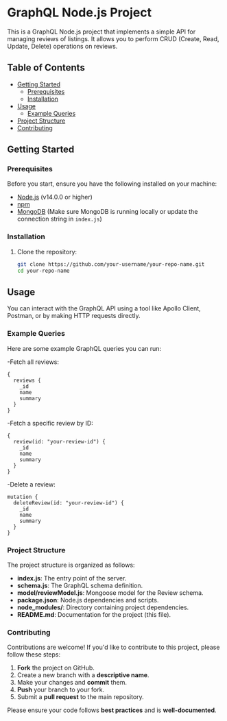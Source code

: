 # GraphQL Node.js Project

This is a GraphQL Node.js project that implements a simple API for managing reviews of listings. It allows you to perform CRUD (Create, Read, Update, Delete) operations on reviews.

## Table of Contents

- [Getting Started](#getting-started)
  - [Prerequisites](#prerequisites)
  - [Installation](#installation)
- [Usage](#usage)
  - [Example Queries](#example-queries)
- [Project Structure](#project-structure)
- [Contributing](#contributing)

## Getting Started

### Prerequisites

Before you start, ensure you have the following installed on your machine:

- [Node.js](https://nodejs.org/) (v14.0.0 or higher)
- [npm](https://www.npmjs.com/)
- [MongoDB](https://www.mongodb.com/) (Make sure MongoDB is running locally or update the connection string in `index.js`)

### Installation

1. Clone the repository:

   ```bash
   git clone https://github.com/your-username/your-repo-name.git
   cd your-repo-name

## Usage
You can interact with the GraphQL API using a tool like Apollo Client, Postman, or by making HTTP requests directly.

### Example Queries
Here are some example GraphQL queries you can run:

-Fetch all reviews:
```
{
  reviews {
    _id
    name
    summary
  }
}

```

-Fetch a specific review by ID:
```
{
  review(id: "your-review-id") {
    _id
    name
    summary
  }
}

```

-Delete a review:
```
mutation {
  deleteReview(id: "your-review-id") {
    _id
    name
    summary
  }
}

```

### Project Structure

The project structure is organized as follows:

- **index.js**: The entry point of the server.
- **schema.js**: The GraphQL schema definition.
- **model/reviewModel.js**: Mongoose model for the Review schema.
- **package.json**: Node.js dependencies and scripts.
- **node_modules/**: Directory containing project dependencies.
- **README.md**: Documentation for the project (this file).

### Contributing

Contributions are welcome! If you'd like to contribute to this project, please follow these steps:

1. **Fork** the project on GitHub.
2. Create a new branch with a **descriptive name**.
3. Make your changes and **commit** them.
4. **Push** your branch to your fork.
5. Submit a **pull request** to the main repository.

Please ensure your code follows **best practices** and is **well-documented**.

